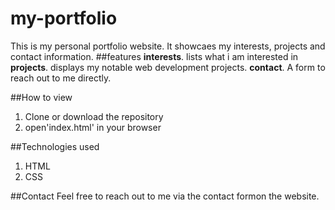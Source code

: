 # my-portfolio
This is my personal portfolio website. It showcaes my interests, projects and contact information.
##features
**interests**. lists what i am interested in
**projects**. displays my notable web development projects.
**contact**. A form to reach out to me directly.


##How to view
1. Clone or download the repository
2. open'index.html' in your browser


##Technologies used
1. HTML
2. CSS

##Contact
Feel free to reach out to me via the contact formon the website.
